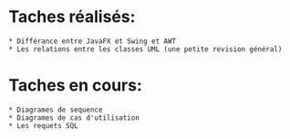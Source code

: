 # Taches réalisés:
    * Différance entre JavaFX et Swing et AWT
    * Les relations entre les classes UML (une petite revision général)

# Taches en cours:
    * Diagrames de sequence
    * Diagrames de cas d'utilisation
    * Les requets SQL
    
